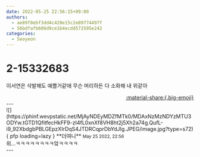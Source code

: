 ```yaml
---
date: 2022-05-25 22:56:15+09:00
authors:
  - ae89f8ebf3dd4c420e15c2e89774497f
  - 56bdfafb606d9ce1b4ecdd572595e242
categories:
  - Seoyeon
---
```


# 2-15332683

<div class="post-container" markdown="1">
<div class="content-container md-sidebar__scrollwrap" markdown="1">

이서연은 삭발해도 예쁠거같애 무슨 머리하든 다 소화해 내 위같아

</div>
</div>

<div style="text-align: right;" markdown="1">
<a href="https://weverse.io/fromis9/fanpost/2-15332683" style="text-align: right;">:material-share:{.big-emoji}</a>
</div>
---

<div class="comments-container md-sidebar__scrollwrap" markdown="1">
<div class="comment" markdown="1">
<div class='id-container' markdown="1">
![](https://phinf.wevpstatic.net/MjAyNDEyMDZfMTk0/MDAxNzMzNDYzMTU3ODYw.tGTD1QfitfecHkFF9-zI4fL0xnXf8VH8ht2j5Xh2a74g.QufL-i9_92XbdgbPBLGEpzXIrDqS4JTDRCqprDbYdJIg.JPEG/image.jpg?type=s72){ pfp loading=lazy }
**<span class="artist">더여니</span>** <small>May 25 2022, 22:56</small><br>
</div>
<div class='comment-body' markdown="1">
위...ㅋㅋㅋㅋㅋㅋㅋㅋ앜ㅋㅋㅋㅋ
</div>
</div>
</div>
---
